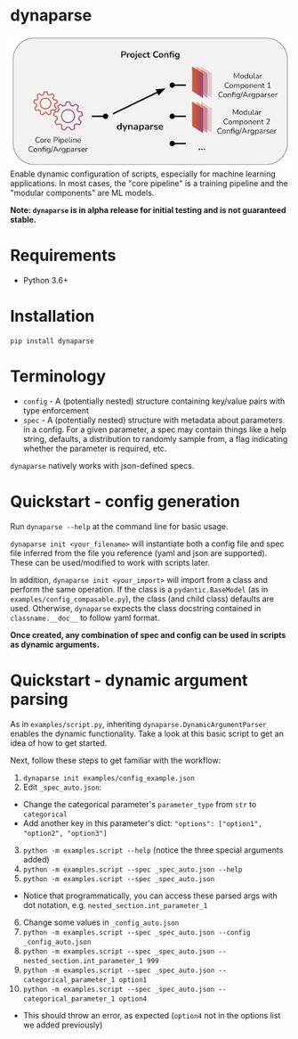 # dynaparse

![image info](./docs/img/dynaparse-diagram.png)
Enable dynamic configuration of scripts, especially for machine learning applications. In most cases, the "core pipeline" is a training pipeline and the "modular components" are ML models.

**Note: `dynaparse` is in alpha release for initial testing and is not guaranteed stable.**

# Requirements

- Python 3.6+

# Installation

```
pip install dynaparse
```

# Terminology

- `config` - A (potentially nested) structure containing key/value pairs with type enforcement
- `spec` - A (potentially nested) structure with metadata about parameters in a config. For a given parameter, a spec may contain things like a help string, defaults, a distribution to randomly sample from, a flag indicating whether the parameter is required, etc.

`dynaparse` natively works with json-defined specs.

# Quickstart - config generation

Run `dynaparse --help` at the command line for basic usage.

`dynaparse init <your_filename>` will instantiate both a config file and spec file inferred from the file you reference (yaml and json are supported). These can be used/modified to work with scripts later.

In addition, `dynaparse init <your_import>` will import from a class and perform the same operation. If the class is a `pydantic.BaseModel` (as in `examples/config_compasable.py`), the class (and child class) defaults are used. Otherwise, `dynaparse` expects the class docstring contained in `classname.__doc__` to follow yaml format.

**Once created, any combination of spec and config can be used in scripts as dynamic arguments.**

# Quickstart - dynamic argument parsing

As in `examples/script.py`, inheriting `dynaparse.DynamicArgumentParser` enables the dynamic functionality. Take a look at this basic script to get an idea of how to get started.

Next, follow these steps to get familiar with the workflow:

1. `dynaparse init examples/config_example.json`
2. Edit `_spec_auto.json`:

- Change the categorical parameter's `parameter_type` from `str` to `categorical`
- Add another key in this parameter's dict: `"options": ["option1", "option2", "option3"]`

3. `python -m examples.script --help` (notice the three special arguments added)
4. `python -m examples.script --spec _spec_auto.json --help`
5. `python -m examples.script --spec _spec_auto.json`

- Notice that programmatically, you can access these parsed args with dot notation, e.g. `nested_section.int_parameter_1`

6. Change some values in `_config_auto.json`
7. `python -m examples.script --spec _spec_auto.json --config _config_auto.json`
8. `python -m examples.script --spec _spec_auto.json --nested_section.int_parameter_1 999`
9. `python -m examples.script --spec _spec_auto.json --categorical_parameter_1 option1`
10. `python -m examples.script --spec _spec_auto.json --categorical_parameter_1 option4`

- This should throw an error, as expected (`option4` not in the options list we added previously)
